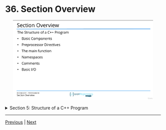 # 36. Section Overview

<p align="center" >
    <img src="../images/36_Section-Overview.png" width="90%" >
</p> 

<details>
  <summary> Section 5: Structure of a C++ Program </summary>

  -   using `g++`
  ```
  g++ -Wall -std=c++14 main.cpp  
  ```

  - [Codebase: ](../codebase/S5_Structure-of-a-Cpp-Program.md/)

</details>


---

[Previous](./35_Section-Challenge-Solution.md) | [Next]()